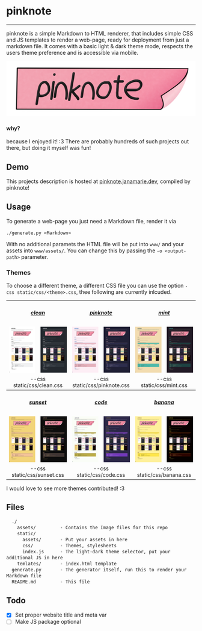 # pinknote

---

pinknote is a simple Markdown to HTML renderer, that includes simple CSS and JS templates to render a web-page, ready for deployment from just a markdown file. It comes with a basic light & dark theme mode, respects the users theme preference and is accessible via mobile.

![pinknote logo](assets/pinknote.png)

#### why?

because I enjoyed it! :3 There are probably hundreds of such projects out there, but doing it myself was fun!

## Demo

This projects description is hosted at [pinknote.janamarie.dev](https://pinknote.janamarie.dev), compiled by pinknote!

## Usage

To generate a web-page you just need a Markdown file, render it via

    ./generate.py <Markdown>

With no additional paramets the HTML file will be put into `www/` and your assets into `www/assets/`. You can change this by passing the `-o <output-path>` parameter.

### Themes

To choose a different theme, a different CSS file you can use the option `-css static/css/<theme>.css`, thee following are currently inlcuded.

<table style="table-layout:fixed;">
<tbody>
  <tr style="">
    <th style="text-align:center;vertical-align:top" colspan="2"><a href="https://clean.pinknote.janamarie.dev"><h5>clean</h5></a></th>
    <th style="text-align:center;vertical-align:top" colspan="2"><a href="https://pinknote.pinknote.janamarie.dev"><h5>pinknote</h5></a></th>
    <th style="text-align:center;vertical-align:top" colspan="2"><a href="https://mint.pinknote.janamarie.dev"><h5>mint</h5></a></th>
  </tr>
  <tr>
    <td style="width:16.66%;"><img src="static/assets/clean-l.png"/></td>
    <td style="width:16.66%;"><img src="static/assets/clean-d.png"/></td>
    <td style="width:16.66%;"><img src="static/assets/pinknote-l.png"/></td>
    <td style="width:16.66%;"><img src="static/assets/pinknote-d.png"/></td>
    <td style="width:16.66%;"><img src="static/assets/mint-l.png"/></td>
    <td style="width:16.66%;"><img src="static/assets/mint-d.png"/></td>
  </tr>
  <tr>
    <td style="text-align:center;vertical-align:bottom;text-style:block;" colspan="2">--css static/css/clean.css</td>
    <td style="text-align:center;vertical-align:bottom;text-style:block;" colspan="2">--css static/css/pinknote.css</td>
    <td style="text-align:center;vertical-align:bottom;text-style:block;" colspan="2">--css static/css/mint.css</td>
  </tr>
  <tr>
    <th style="text-align:center;vertical-align:top" colspan="2"><a href="https://sunset.pinknote.janamarie.dev"><h5>sunset</h5></a></th>
    <th style="text-align:center;vertical-align:top" colspan="2"><a href="https://code.pinknote.janamarie.dev"><h5>code</h5></a></th>
    <th style="text-align:center;vertical-align:top" colspan="2"><a href="https://banana.pinknote.janamarie.dev"><h5>banana</h5></a></th>
  </tr>
  <tr>
    <td style="width:16.66%;"><img src="static/assets/sunset-l.png"></td>
    <td style="width:16.66%;"><img src="static/assets/sunset-d.png"></td>
    <td style="width:16.66%;"><img src="static/assets/code-l.png"></td>
    <td style="width:16.66%;"><img src="static/assets/code-d.png"></td>
    <td style="width:16.66%;"><img src="static/assets/banana-l.png"></td>
    <td style="width:16.66%;"><img src="static/assets/banana-d.png"></td>
  </tr>
  <tr>
    <td style="text-align:center;vertical-align:bottom;text-style:block;" colspan="2">--css static/css/sunset.css</td>
    <td style="text-align:center;vertical-align:bottom;text-style:block;" colspan="2">--css static/css/code.css</td>
    <td style="text-align:center;vertical-align:bottom;text-style:block;" colspan="2">--css static/css/banana.css</td>
  </tr>
</tbody>
</table>

I would love to see more themes contributed! :3

## Files

```
  ./ 
    assets/         - Contains the Image files for this repo
    static/
      assets/       - Put your assets in here
      css/          - Themes, stylesheets
      index.js      - The light-dark theme selector, put your additional JS in here
    temlates/       - index.html template
  generate.py       - The generator itself, run this to render your Markdown file
  README.md         - This file
```

## Todo

 - [x] Set proper website title and meta var
 - [ ] Make JS package optional
